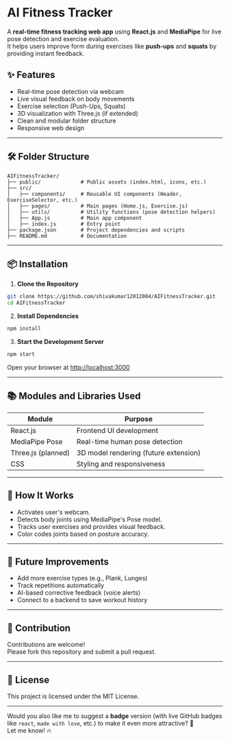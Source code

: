 # AI Fitness Tracker

A **real-time fitness tracking web app** using **React.js** and **MediaPipe** for live pose detection and exercise evaluation.  
It helps users improve form during exercises like **push-ups** and **squats** by providing instant feedback.

## ✨ Features

- Real-time pose detection via webcam
- Live visual feedback on body movements
- Exercise selection (Push-Ups, Squats)
- 3D visualization with Three.js (if extended)
- Clean and modular folder structure
- Responsive web design

---

## 🛠️ Folder Structure

```
AIFitnessTracker/
├── public/             # Public assets (index.html, icons, etc.)
├── src/
│   ├── components/     # Reusable UI components (Header, ExerciseSelector, etc.)
│   ├── pages/          # Main pages (Home.js, Exercise.js)
│   ├── utils/          # Utility functions (pose detection helpers)
│   ├── App.js          # Main app component
│   ├── index.js        # Entry point
├── package.json        # Project dependencies and scripts
├── README.md           # Documentation
```

---

## 📦 Installation

1. **Clone the Repository**

```bash
git clone https://github.com/shivakumar12012004/AIFitnessTracker.git
cd AIFitnessTracker
```

2. **Install Dependencies**

```bash
npm install
```

3. **Start the Development Server**

```bash
npm start
```
Open your browser at [http://localhost:3000](http://localhost:3000)

---

## 📚 Modules and Libraries Used

| Module        | Purpose                                         |
| ------------- | ------------------------------------------------ |
| React.js       | Frontend UI development                        |
| MediaPipe Pose | Real-time human pose detection                 |
| Three.js (planned) | 3D model rendering (future extension)        |
| CSS            | Styling and responsiveness                    |

---

## 🚀 How It Works

- Activates user's webcam.
- Detects body joints using MediaPipe's Pose model.
- Tracks user exercises and provides visual feedback.
- Color codes joints based on posture accuracy.

---

## 🧹 Future Improvements

- Add more exercise types (e.g., Plank, Lunges)
- Track repetitions automatically
- AI-based corrective feedback (voice alerts)
- Connect to a backend to save workout history

---

## 🤝 Contribution

Contributions are welcome!  
Please fork this repository and submit a pull request.

---

## 📄 License

This project is licensed under the MIT License.

---

Would you also like me to suggest a **badge** version (with live GitHub badges like `react`, `made with love`, etc.) to make it even more attractive? 🚀  
Let me know! 🔥
